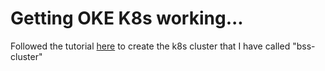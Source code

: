 # Getting OKE K8s working...

Followed the tutorial [here](http://www.oracle.com/webfolder/technetwork/tutorials/obe/oci/oke-full/index.html)
to create the k8s cluster that I have called "bss-cluster"


